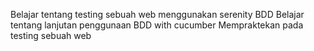 Belajar tentang testing sebuah web menggunakan serenity BDD
Belajar tentang lanjutan penggunaan BDD with cucumber
Mempraktekan pada testing sebuah web
